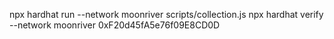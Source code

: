 npx hardhat run --network moonriver scripts/collection.js
npx hardhat verify --network moonriver 0xF20d45fA5e76f09E8CD0D